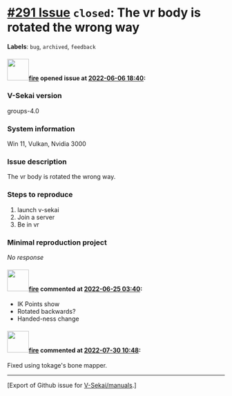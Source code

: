 # [\#291 Issue](https://github.com/V-Sekai/manuals/issues/291) `closed`: The vr body is rotated the wrong way
**Labels**: `bug`, `archived`, `feedback`


#### <img src="https://avatars.githubusercontent.com/u/32321?u=c2e06a3d2b49a467aa907e54aa259516440267cc&v=4" width="50">[fire](https://github.com/fire) opened issue at [2022-06-06 18:40](https://github.com/V-Sekai/manuals/issues/291):

### V-Sekai version

groups-4.0

### System information

Win 11, Vulkan, Nvidia 3000

### Issue description

The vr body is rotated the wrong way.

### Steps to reproduce

1. launch v-sekai
2. Join a server
3. Be in vr

### Minimal reproduction project

_No response_

#### <img src="https://avatars.githubusercontent.com/u/32321?u=c2e06a3d2b49a467aa907e54aa259516440267cc&v=4" width="50">[fire](https://github.com/fire) commented at [2022-06-25 03:40](https://github.com/V-Sekai/manuals/issues/291#issuecomment-1166183360):

- IK Points show
- Rotated backwards?
- Handed-ness change

#### <img src="https://avatars.githubusercontent.com/u/32321?u=c2e06a3d2b49a467aa907e54aa259516440267cc&v=4" width="50">[fire](https://github.com/fire) commented at [2022-07-30 10:48](https://github.com/V-Sekai/manuals/issues/291#issuecomment-1200134341):

Fixed using tokage's bone mapper.


-------------------------------------------------------------------------------



[Export of Github issue for [V-Sekai/manuals](https://github.com/V-Sekai/manuals).]
